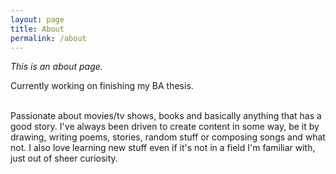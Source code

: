 ```yaml
---
layout: page
title: About
permalink: /about
---
```


*This is an about page.*

Currently working on finishing my BA thesis.

<br>Passionate about movies/tv shows, books and basically anything that has a good story. 
I've always been driven to create content in some way, be it by drawing, writing poems, stories, random stuff or composing songs and what not. I also love learning new stuff even if it's not in a field I'm familiar with, just out of sheer curiosity.
